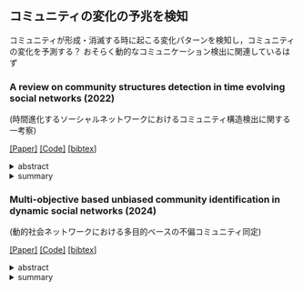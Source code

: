 ## コミュニティの変化の予兆を検知
コミュニティが形成・消滅する時に起こる変化パターンを検知し，コミュニティの変化を予測する？
おそらく動的なコミュニケーション検出に関連しているはず


### A review on community structures detection in time evolving social networks (2022)
(時間進化するソーシャルネットワークにおけるコミュニティ構造検出に関する一考察)

[[Paper]](https://www.sciencedirect.com/science/article/pii/S1319157821002196)
[[Code]]()
[[bibtex]]()

<details><summary>abstract</summary><div>
近年、ソーシャルネットワークの利用が広く普及している。人間はこのようなネットワークの中で、同じような関心に基づいてグループを形成する傾向がある。このようなグループは、コミュニティやクラスターとして知られている。このような構造を検出することで、ソーシャルネットワークの組織と機能を特別に理解することができる。ネットワークは進化するため、その構造は変化する。本サーベイでは、この進化を動機とした動的ソーシャルネットワークにおけるコミュニティ検出問題の特徴と課題を明らかにする。我々の論文では、最先端の手法を技術的に調査・比較した。このサーベイは、ネットワークモデルと問題形成の定義から、研究者が最適な方法を見つけ、関連する将来の方向性を選択するのに役立つだろう。
</div></details> 

<details><summary>summary</summary><div>

- 動的ソーシャルネットワークにおけるコミュニティ検出手法を、ネットワークスナップショットアプローチと時系列ネットワークアプローチの2つに大別し、各アプローチの代表的な手法を詳細にレビューしている。 
- 各手法の特徴、使用データセット、時間複雑度、制限事項などを比較表にまとめ、技術的な比較を行っている。 
- この分野における主要な課題（異種ネットワーク、急速な変化への対応、プライバシー問題など）と今後の研究方向性（大規模ネットワーク、有向重み付きネットワーク、オーバーラップコミュニティなど）を明確に提示している。
</div></details> 



### Multi-objective based unbiased community identification in dynamic social networks (2024)
(動的社会ネットワークにおける多目的ベースの不偏コミュニティ同定)

[[Paper]](https://www.sciencedirect.com/science/article/pii/S0140366423004188)
[[Code]]()
[[bibtex]]()

<details><summary>abstract</summary><div>
ネットワークは、ノードとエッジという 2 つの基本エレメントのトポロジ的な配置です。現実世界のネットワークは静的ではありません。これらは時間とともに進化する傾向があり、ノードとエッジのセットも変化します。それらは、分析が大きな研究関心を集めているいくつかの隠されたデータで構成されています。類似したノードまたはエッジのグループを特定すると、それらの相互作用パターンについての知識を得るのに役立ちます。これらのグループはコミュニティと呼ばれ、バラバラまたは重複している場合があります。ネットワークのダイナミックな性質は、現在のコミュニティ構造にも影響を与え、それらを追跡することを困難にしています。この論文では、動的ネットワーク内のコミュニティ構造を特定するための多目的最適化アプローチを紹介します。ネットワークは、時間の経過とともに生成される一連のイベントと見なされ、各イベントは一度に導入される新しいエッジです。提案されたアルゴリズムは、ネットワークプロパティから着想を得た3つの目的関数を使用します。入力エッジに対応するノードのコミュニティは、その新しさに基づくアルゴリズムによって更新されます。このアルゴリズムは、パレートフロント最適なコミュニティを特定するための原則。このアルゴリズムは、12のデータセットで評価され、10の最先端のアルゴリズムと比較されます。実際のデータセットと接続されたデータセットで優れたパフォーマンスを示し、切断されたデータセットでも優れたパフォーマンスを発揮します。このアルゴリズムは、精度と品質の両方のメトリックを使用して評価され、品質メトリックは精度メトリックをわずかに上回ります。
</div></details> 

<details><summary>summary</summary><div>

- 動的手法の最新に近い文献を調査し，研究のトレンドを調査．
</div></details> 